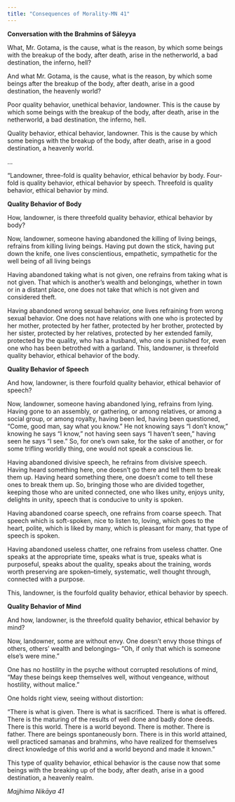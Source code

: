 ```yaml
---
title: "Consequences of Morality-MN 41"
---
```


**Conversation with the Brahmins of Sāleyya**

What, Mr. Gotama, is the cause, what is the reason, by which some beings with the breakup of the body, after death, arise in the netherworld, a bad destination, the inferno, hell?

And what Mr. Gotama, is the cause, what is the reason, by which some beings after the breakup of the body, after death, arise in a good destination, the heavenly world?

Poor quality behavior, unethical behavior, landowner. This is the cause by which some beings with the breakup of the body, after death, arise in the netherworld, a bad destination, the inferno, hell.

Quality behavior, ethical behavior, landowner. This is the cause by which some beings with the breakup of the body, after death, arise in a good destination, a heavenly world.

…

“Landowner, three-fold is quality behavior, ethical behavior by body. Four-fold is quality behavior, ethical behavior by speech. Threefold is quality behavior, ethical behavior by mind.

**Quality Behavior of Body**

How, landowner, is there threefold quality behavior, ethical behavior by body?

Now, landowner, someone having abandoned the killing of living beings, refrains from killing living beings. Having put down the stick, having put down the knife, one lives conscientious, empathetic, sympathetic for the well being of all living beings

Having abandoned taking what is not given, one refrains from taking what is not given. That which is another’s wealth and belongings, whether in town or in a distant place, one does not take that which is not given and considered theft.

Having abandoned wrong sexual behavior, one lives refraining from wrong sexual behavior. One does not have relations with one who is protected by her mother, protected by her father, protected by her brother, protected by her sister, protected by her relatives, protected by her extended family, protected by the quality, who has a husband, who one is punished for, even one who has been betrothed with a garland. This, landowner, is threefold quality behavior, ethical behavior of the body.

**Quality Behavior of Speech**

And how, landowner, is there fourfold quality behavior, ethical behavior of speech?

Now, landowner, someone having abandoned lying, refrains from lying. Having gone to an assembly, or gathering, or among relatives, or among a social group, or among royalty, having been led, having been questioned, “Come, good man, say what you know.” He not knowing says “I don’t know,” knowing he says “I know,” not having seen says “I haven’t seen,” having seen he says “I see.” So, for one’s own sake, for the sake of another, or for some trifling worldly thing, one would not speak a conscious lie.

Having abandoned divisive speech, he refrains from divisive speech. Having heard something here, one doesn’t go there and tell them to break them up. Having heard something there, one doesn’t come to tell these ones to break them up. So, bringing those who are divided together, keeping those who are united connected, one who likes unity, enjoys unity, delights in unity, speech that is conducive to unity is spoken.

Having abandoned coarse speech, one refrains from coarse speech. That speech which is soft-spoken, nice to listen to, loving, which goes to the heart, polite, which is liked by many, which is pleasant for many, that type of speech is spoken.

Having abandoned useless chatter, one refrains from useless chatter. One speaks at the appropriate time, speaks what is true, speaks what is purposeful, speaks about the quality, speaks about the training, words worth preserving are spoken–timely, systematic, well thought through, connected with a purpose.

This, landowner, is the fourfold quality behavior, ethical behavior by speech.

**Quality Behavior of Mind**

And how, landowner, is the threefold quality behavior, ethical behavior by mind?

Now, landowner, some are without envy. One doesn’t envy those things of others, others’ wealth and belongings– “Oh, if only that which is someone else’s were mine.”

One has no hostility in the psyche without corrupted resolutions of mind, “May these beings keep themselves well, without vengeance, without hostility, without malice.”

One holds right view, seeing without distortion:

“There is what is given. There is what is sacrificed. There is what is offered. There is the maturing of the results of well done and badly done deeds. There is this world. There is a world beyond. There is mother. There is father. There are beings spontaneously born. There is in this world attained, well practiced samaṇas and brahmins, who have realized for themselves direct knowledge of this world and a world beyond and made it known.”

This type of quality behavior, ethical behavior is the cause now that some beings with the breaking up of the body, after death, arise in a good destination, a heavenly realm.

_Majjhima Nikāya 41_
